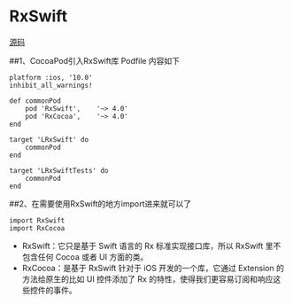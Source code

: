 # RxSwift
[源码](https://github.com/ReactiveX/RxSwift)

##1、CocoaPod引入RxSwift库
Podfile 内容如下

~~~
platform :ios, '10.0'
inhibit_all_warnings!

def commonPod
	pod 'RxSwift',    '~> 4.0'
    pod 'RxCocoa',    '~> 4.0'
end

target 'LRxSwift' do
	commonPod
end

target 'LRxSwiftTests' do
	commonPod
end
~~~

##2、在需要使用RxSwift的地方import进来就可以了

~~~
import RxSwift
import RxCocoa
~~~

+ RxSwift：它只是基于 Swift 语言的 Rx 标准实现接口库，所以 RxSwift 里不包含任何 Cocoa 或者 UI 方面的类。
+ RxCocoa：是基于 RxSwift 针对于 iOS 开发的一个库，它通过 Extension 的方法给原生的比如 UI 控件添加了 Rx 的特性，使得我们更容易订阅和响应这些控件的事件。



